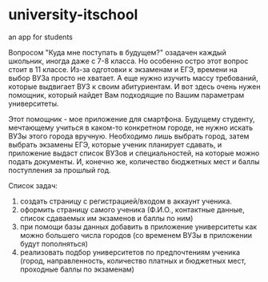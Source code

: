 # university-itschool
an app for students

Вопросом "Куда мне поступать в будущем?" озадачен каждый школьник, иногда даже с 7-8 класса. Но особенно остро этот вопрос стоит в 11 классе. Из-за одготовки к экзаменам и ЕГЭ, времени на выбор ВУЗа просто не хватает. А еще нужно изучить массу требований, которые выдвигает ВУЗ к своим абитуриентам. И вот здесь очень нужен помощник, который найдет Вам подходящие по Вашим параметрам университеты.

Этот помощник - мое приложение для смартфона. Будущему студенту, мечтающему учиться в каком-то конкретном городе, не нужно искать ВУЗы этого города вручную. Необходимо лишь выбрать город, затем выбрать экзамены ЕГЭ, которые ученик планирует сдавать, и приложение выдаст список ВУЗов и специальностей, на которые можно подать документы. И, конечно же, количество бюджетных мест и баллы поступления за прошлый год.

Список задач:
1. создать страницу с регистрацией/входом в аккаунт ученика.
2. оформить страницу самого ученика (Ф.И.О., контактные данные, список сдаваемых им экзаменов и баллы по ним)
3. при помощи базы данных добавить в приложение университеты как можно большего числа городов (со временем ВУЗы в приложении будут пополняться)
4. реализовать подбор университетов по предпочтениям ученика (город, направленность, количество платных и бюджетных мест, проходные баллы по экзаменам)

